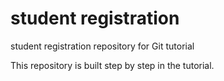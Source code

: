 # student registration
student registration repository for Git tutorial

This repository is built step by step in the tutorial.
